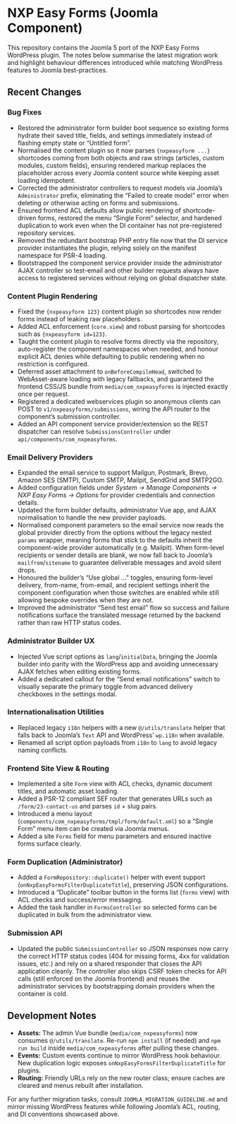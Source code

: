 # NXP Easy Forms (Joomla Component)

This repository contains the Joomla 5 port of the NXP Easy Forms WordPress plugin. The notes below summarise the latest migration work and highlight behaviour differences introduced while matching WordPress features to Joomla best-practices.

## Recent Changes

### Bug Fixes
- Restored the administrator form builder boot sequence so existing forms hydrate their saved title, fields, and settings immediately instead of flashing empty state or “Untitled form”.
- Normalised the content plugin so it now parses `{nxpeasyform ...}` shortcodes coming from both objects and raw strings (articles, custom modules, custom fields), ensuring rendered markup replaces the placeholder across every Joomla content source while keeping asset loading idempotent.
- Corrected the administrator controllers to request models via Joomla’s `Administrator` prefix, eliminating the “Failed to create model” error when deleting or otherwise acting on forms and submissions.
- Ensured frontend ACL defaults allow public rendering of shortcode-driven forms, restored the menu “Single Form” selector, and hardened duplication to work even when the DI container has not pre-registered repository services.
- Removed the redundant bootstrap PHP entry file now that the DI service provider instantiates the plugin, relying solely on the manifest namespace for PSR-4 loading.
- Bootstrapped the component service provider inside the administrator AJAX controller so test-email and other builder requests always have access to registered services without relying on global dispatcher state.

### Content Plugin Rendering
- Fixed the `{nxpeasyform 123}` content plugin so shortcodes now render forms instead of leaking raw placeholders.
- Added ACL enforcement (`core.view`) and robust parsing for shortcodes such as `{nxpeasyform id=123}`.
- Taught the content plugin to resolve forms directly via the repository, auto-register the component namespaces when needed, and honour explicit ACL denies while defaulting to public rendering when no restriction is configured.
- Deferred asset attachment to `onBeforeCompileHead`, switched to WebAsset-aware loading with legacy fallbacks, and guaranteed the frontend CSS/JS bundle from `media/com_nxpeasyforms` is injected exactly once per request.
- Registered a dedicated webservices plugin so anonymous clients can POST to `v1/nxpeasyforms/submissions`, wiring the API router to the component’s submission controller.
- Added an API component service provider/extension so the REST dispatcher can resolve `SubmissionsController` under `api/components/com_nxpeasyforms`.

### Email Delivery Providers
- Expanded the email service to support Mailgun, Postmark, Brevo, Amazon SES (SMTP), Custom SMTP, Mailpit, SendGrid and SMTP2GO.
- Added configuration fields under *System → Manage Components → NXP Easy Forms → Options* for provider credentials and connection details.
- Updated the form builder defaults, administrator Vue app, and AJAX normalisation to handle the new provider payloads.
- Normalised component parameters so the email service now reads the global provider directly from the options without the legacy nested `params` wrapper, meaning forms that stick to the defaults inherit the component-wide provider automatically (e.g. Mailpit). When form-level recipients or sender details are blank, we now fall back to Joomla’s `mailfrom`/`sitename` to guarantee deliverable messages and avoid silent drops.
- Honoured the builder’s “Use global …” toggles, ensuring form-level delivery, from-name, from-email, and recipient settings inherit the component configuration when those switches are enabled while still allowing bespoke overrides when they are not.
- Improved the administrator “Send test email” flow so success and failure notifications surface the translated message returned by the backend rather than raw HTTP status codes.

### Administrator Builder UX
- Injected Vue script options as `lang`/`initialData`, bringing the Joomla builder into parity with the WordPress app and avoiding unnecessary AJAX fetches when editing existing forms.
- Added a dedicated callout for the “Send email notifications” switch to visually separate the primary toggle from advanced delivery checkboxes in the settings modal.

### Internationalisation Utilities
- Replaced legacy `i18n` helpers with a new `@/utils/translate` helper that falls back to Joomla’s `Text` API and WordPress’ `wp.i18n` when available.
- Renamed all script option payloads from `i18n` to `lang` to avoid legacy naming conflicts.

### Frontend Site View & Routing
- Implemented a site `Form` view with ACL checks, dynamic document titles, and automatic asset loading.
- Added a PSR-12 compliant SEF router that generates URLs such as `/form/23-contact-us` and parses `id` + slug pairs.
- Introduced a menu layout (`components/com_nxpeasyforms/tmpl/form/default.xml`) so a “Single Form” menu item can be created via Joomla menus.
- Added a site `Forms` field for menu parameters and ensured inactive forms surface clearly.

### Form Duplication (Administrator)
- Added a `FormRepository::duplicate()` helper with event support (`onNxpEasyFormsFilterDuplicateTitle`), preserving JSON configurations.
- Introduced a “Duplicate” toolbar button in the forms list (`forms` view) with ACL checks and success/error messaging.
- Added the task handler in `FormsController` so selected forms can be duplicated in bulk from the administrator view.

### Submission API
- Updated the public `SubmissionController` so JSON responses now carry the correct HTTP status codes (404 for missing forms, 4xx for validation issues, etc.) and rely on a shared responder that closes the API application cleanly. The controller also skips CSRF token checks for API calls (still enforced on the Joomla frontend) and reuses the administrator services by bootstrapping domain providers when the container is cold.

## Development Notes

- **Assets:** The admin Vue bundle (`media/com_nxpeasyforms`) now consumes `@/utils/translate`. Re-run `npm install` (if needed) and `npm run build` inside `media/com_nxpeasyforms` after pulling these changes.
- **Events:** Custom events continue to mirror WordPress hook behaviour. New duplication logic exposes `onNxpEasyFormsFilterDuplicateTitle` for plugins.
- **Routing:** Friendly URLs rely on the new router class; ensure caches are cleared and menus rebuilt after installation.

For any further migration tasks, consult `JOOMLA_MIGRATION_GUIDELINE.md` and mirror missing WordPress features while following Joomla’s ACL, routing, and DI conventions showcased above.
